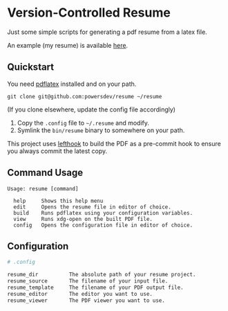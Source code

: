 # Version-Controlled Resume

Just some simple scripts for generating a pdf resume from a latex file.

An example (my resume) is available [here](//resume.powers.dev).

## Quickstart

You need [pdflatex](//linux.die.net/man/1/pdflatex) installed and on your path.

`git clone git@github.com:powersdev/resume ~/resume`

(If you clone elsewhere, update the config file accordingly)

1. Copy the `.config` file to `~/.resume` and modify.
2. Symlink the `bin/resume` binary to somewhere on your path.

This project uses [lefthook](//github.com/evilmartians/lefthook) to build the PDF as a pre-commit hook to ensure you always commit the latest copy.

## Command Usage

```
Usage: resume [command]

  help     Shows this help menu
  edit     Opens the resume file in editor of choice. 
  build    Runs pdflatex using your configuration variables.
  view     Runs xdg-open on the built PDF file.
  config   Opens the configuration file in editor of choice.
```

## Configuration

```bash
# .config

resume_dir			The absolute path of your resume project.
resume_source		The filename of your input file.
resume_template		The filename of your PDF output file.
resume_editor		The editor you want to use.
resume_viewer		The PDF viewer you want to use.
```
